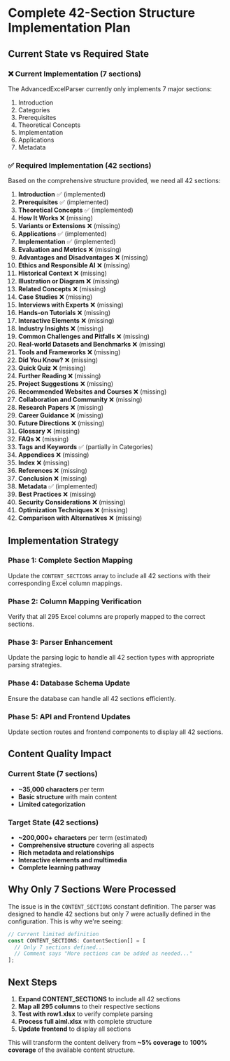 # Complete 42-Section Structure Implementation Plan

## Current State vs Required State

### ❌ Current Implementation (7 sections)
The AdvancedExcelParser currently only implements 7 major sections:
1. Introduction
2. Categories  
3. Prerequisites
4. Theoretical Concepts
5. Implementation
6. Applications
7. Metadata

### ✅ Required Implementation (42 sections)
Based on the comprehensive structure provided, we need all 42 sections:

1. **Introduction** ✅ (implemented)
2. **Prerequisites** ✅ (implemented)  
3. **Theoretical Concepts** ✅ (implemented)
4. **How It Works** ❌ (missing)
5. **Variants or Extensions** ❌ (missing)
6. **Applications** ✅ (implemented)
7. **Implementation** ✅ (implemented)
8. **Evaluation and Metrics** ❌ (missing)
9. **Advantages and Disadvantages** ❌ (missing)
10. **Ethics and Responsible AI** ❌ (missing)
11. **Historical Context** ❌ (missing)
12. **Illustration or Diagram** ❌ (missing)
13. **Related Concepts** ❌ (missing)
14. **Case Studies** ❌ (missing)
15. **Interviews with Experts** ❌ (missing)
16. **Hands-on Tutorials** ❌ (missing)
17. **Interactive Elements** ❌ (missing)
18. **Industry Insights** ❌ (missing)
19. **Common Challenges and Pitfalls** ❌ (missing)
20. **Real-world Datasets and Benchmarks** ❌ (missing)
21. **Tools and Frameworks** ❌ (missing)
22. **Did You Know?** ❌ (missing)
23. **Quick Quiz** ❌ (missing)
24. **Further Reading** ❌ (missing)
25. **Project Suggestions** ❌ (missing)
26. **Recommended Websites and Courses** ❌ (missing)
27. **Collaboration and Community** ❌ (missing)
28. **Research Papers** ❌ (missing)
29. **Career Guidance** ❌ (missing)
30. **Future Directions** ❌ (missing)
31. **Glossary** ❌ (missing)
32. **FAQs** ❌ (missing)
33. **Tags and Keywords** ✅ (partially in Categories)
34. **Appendices** ❌ (missing)
35. **Index** ❌ (missing)
36. **References** ❌ (missing)
37. **Conclusion** ❌ (missing)
38. **Metadata** ✅ (implemented)
39. **Best Practices** ❌ (missing)
40. **Security Considerations** ❌ (missing)
41. **Optimization Techniques** ❌ (missing)
42. **Comparison with Alternatives** ❌ (missing)

## Implementation Strategy

### Phase 1: Complete Section Mapping
Update the `CONTENT_SECTIONS` array to include all 42 sections with their corresponding Excel column mappings.

### Phase 2: Column Mapping Verification
Verify that all 295 Excel columns are properly mapped to the correct sections.

### Phase 3: Parser Enhancement
Update the parsing logic to handle all 42 section types with appropriate parsing strategies.

### Phase 4: Database Schema Update
Ensure the database can handle all 42 sections efficiently.

### Phase 5: API and Frontend Updates
Update section routes and frontend components to display all 42 sections.

## Content Quality Impact

### Current State (7 sections)
- **~35,000 characters** per term
- **Basic structure** with main content
- **Limited categorization**

### Target State (42 sections)  
- **~200,000+ characters** per term (estimated)
- **Comprehensive structure** covering all aspects
- **Rich metadata and relationships**
- **Interactive elements and multimedia**
- **Complete learning pathway**

## Why Only 7 Sections Were Processed

The issue is in the `CONTENT_SECTIONS` constant definition. The parser was designed to handle 42 sections but only 7 were actually defined in the configuration. This is why we're seeing:

```typescript
// Current limited definition
const CONTENT_SECTIONS: ContentSection[] = [
  // Only 7 sections defined...
  // Comment says "More sections can be added as needed..."
];
```

## Next Steps

1. **Expand CONTENT_SECTIONS** to include all 42 sections
2. **Map all 295 columns** to their respective sections  
3. **Test with row1.xlsx** to verify complete parsing
4. **Process full aiml.xlsx** with complete structure
5. **Update frontend** to display all sections

This will transform the content delivery from **~5% coverage** to **100% coverage** of the available content structure.